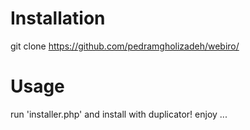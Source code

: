 # Installation
git clone https://github.com/pedramgholizadeh/webiro/

# Usage
run 'installer.php' and install with duplicator! enjoy ...
